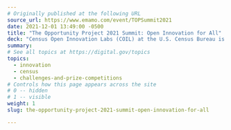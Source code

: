```yaml
---
# Originally published at the following URL
source_url: https://www.emamo.com/event/TOPSummit2021
date: 2021-12-01 13:49:00 -0500
title: "The Opportunity Project 2021 Summit: Open Innovation for All"
deck: "Census Open Innovation Labs (COIL) at the U.S. Census Bureau is hosting a virtual, 3-day innovation conference, December 13 to 15. This year's summit will feature keynotes, panels, workshops, and more—showcasing technology built with open data, and how to create space for conversations on government innovation, effective collaboration, the power of open data, and the inclusion of all voices. Seven federal agencies and two cities led TOP sprints focused on the World Post-COVID-19. They’ll introduce the resulting new products and announce more than $300,000 in awards to the winners of the Open Data for Good Grand Challenge. Review the full agenda and register to attend."
summary: 
# See all topics at https://digital.gov/topics
topics:
  - innovation
  - census
  - challenges-and-prize-competitions
# Controls how this page appears across the site
# 0 -- hidden
# 1 -- visible
weight: 1
slug: the-opportunity-project-2021-summit-open-innovation-for-all

---
```

